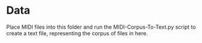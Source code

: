 # Data

Place MIDI files into this folder and run the MIDI-Corpus-To-Text.py script to create a 
text file, representing the corpus of files in here.